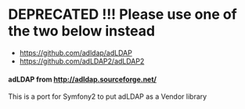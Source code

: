DEPRECATED !!! Please use one of the two below instead
====================================================================

- https://github.com/adldap/adLDAP
- https://github.com/adLDAP2/adLDAP2

#### adLDAP from http://adldap.sourceforge.net/

This is a port for Symfony2 to put adLDAP as a Vendor library
